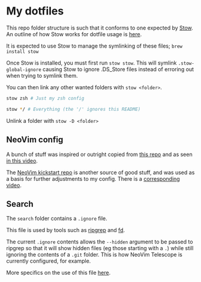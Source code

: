 # My dotfiles

This repo folder structure is such that it conforms to one expected by [Stow](https://www.gnu.org/software/stow/). An outline of how Stow works for dotfile usage is [here](https://brandon.invergo.net/news/2012-05-26-using-gnu-stow-to-manage-your-dotfiles.html).

It is expected to use Stow to manage the symlinking of these files; `brew install stow`

Once Stow is installed, you must first run `stow stow`. This will symlink `.stow-global-ignore` causing Stow to ignore .DS_Store files instead of erroring out when trying to symlink them.

You can then link any other wanted folders with `stow <folder>`.

```bash
stow zsh # Just my zsh config
```

```bash
stow */ # Everything (the '/' ignores this README)
```

Unlink a folder with `stow -D <folder>`


## NeoVim config

A bunch of stuff was inspired or outright copied from [this repo](https://github.com/dmmulroy/kickstart.nix/tree/main/config/nvim) and as seen [in this video](https://www.youtube.com/watch?v=oo_I5lAmdi0).

The [NeoVim kickstart repo](https://github.com/nvim-lua/kickstart.nvim) is another source of good stuff, and was used as a basis for further adjustments to my config. There is a [corresponding video](https://www.youtube.com/watch?v=m8C0Cq9Uv9o).


## Search

The `search` folder contains a `.ignore` file.

This file is used by tools such as [ripgrep](https://github.com/BurntSushi/ripgrep) and [fd](https://github.com/sharkdp/fd).

The current `.ignore` contents allows the `--hidden` argument to be passed to ripgrep so that it will show hidden files (eg those starting with a `.`) while still ignoring the contents of a `.git` folder. This is how NeoVim Telescope is currently configured, for example.

More specifics on the use of this file [here](https://github.com/BurntSushi/ripgrep/blob/master/GUIDE.md#automatic-filtering).


